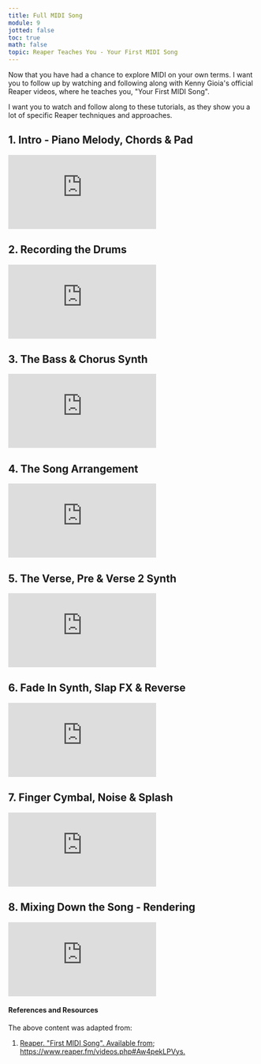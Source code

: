 ```yaml
---
title: Full MIDI Song
module: 9
jotted: false
toc: true
math: false
topic: Reaper Teaches You - Your First MIDI Song
---
```


Now that you have had a chance to explore MIDI on your own terms. I want you to follow up by watching and following along with Kenny Gioia's official Reaper videos, where he teaches you, "Your First MIDI Song".

I want you to watch and follow along to these tutorials, as they show you a lot of specific Reaper techniques and approaches.


## 1. Intro - Piano Melody, Chords & Pad

<div class="embed-responsive embed-responsive-16by9"><iframe class="embed-responsive-item" src="https://www.youtube.com/embed/Aw4pekLPVys" frameborder="0" allow="accelerometer; autoplay; encrypted-media; gyroscope; picture-in-picture" allowfullscreen></iframe></div>

## 2. Recording the Drums

<div class="embed-responsive embed-responsive-16by9"><iframe class="embed-responsive-item" src="https://www.youtube.com/embed/aWVBv8jRoNw" frameborder="0" allow="accelerometer; autoplay; encrypted-media; gyroscope; picture-in-picture" allowfullscreen></iframe></div>

## 3. The Bass & Chorus Synth

<div class="embed-responsive embed-responsive-16by9"><iframe class="embed-responsive-item" src="https://www.youtube.com/embed/7Qgl5z4kkAA" frameborder="0" allow="accelerometer; autoplay; encrypted-media; gyroscope; picture-in-picture" allowfullscreen></iframe></div>

## 4. The Song Arrangement

<div class="embed-responsive embed-responsive-16by9"><iframe class="embed-responsive-item" src="https://www.youtube.com/embed/riFvHsCzS3E" frameborder="0" allow="accelerometer; autoplay; encrypted-media; gyroscope; picture-in-picture" allowfullscreen></iframe></div>

## 5. The Verse, Pre & Verse 2 Synth

<div class="embed-responsive embed-responsive-16by9"><iframe class="embed-responsive-item" src="https://www.youtube.com/embed/Qa727zJ6Kb0" frameborder="0" allow="accelerometer; autoplay; encrypted-media; gyroscope; picture-in-picture" allowfullscreen></iframe></div>

## 6. Fade In Synth, Slap FX & Reverse

<div class="embed-responsive embed-responsive-16by9"><iframe class="embed-responsive-item" src="https://www.youtube.com/embed/ZaMkgofQDAM" frameborder="0" allow="accelerometer; autoplay; encrypted-media; gyroscope; picture-in-picture" allowfullscreen></iframe></div>

## 7. Finger Cymbal, Noise & Splash

<div class="embed-responsive embed-responsive-16by9"><iframe class="embed-responsive-item" src="https://www.youtube.com/embed/SGRzhWJDtPU" frameborder="0" allow="accelerometer; autoplay; encrypted-media; gyroscope; picture-in-picture" allowfullscreen></iframe></div>

## 8. Mixing Down the Song - Rendering

<div class="embed-responsive embed-responsive-16by9"><iframe class="embed-responsive-item" src="https://www.youtube.com/embed/BvH9FxwuK2E" frameborder="0" allow="accelerometer; autoplay; encrypted-media; gyroscope; picture-in-picture" allowfullscreen></iframe></div>


<div class="ref">
<h4>References and Resources</h4>

The above content was adapted from:

<ol>
<li><a href="https://www.reaper.fm/videos.php#Aw4pekLPVys">Reaper. "First MIDI Song". Available from; https://www.reaper.fm/videos.php#Aw4pekLPVys.</a></li>
</ol>
</div>
